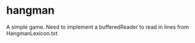 # hangman
A simple game. Need to implement a bufferedReader to read in lines from HangmanLexicon.txt
